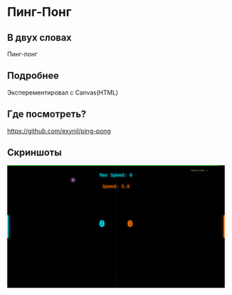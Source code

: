 # Пинг-Понг

## В двух словах

Пинг-понг

## Подробнее

Эксперементировал с Canvas(HTML)

## Где посмотреть?

<https://github.com/exynil/ping-pong>

## Скриншоты

<img src="./../screenshots/ping-pong/1.jpg">